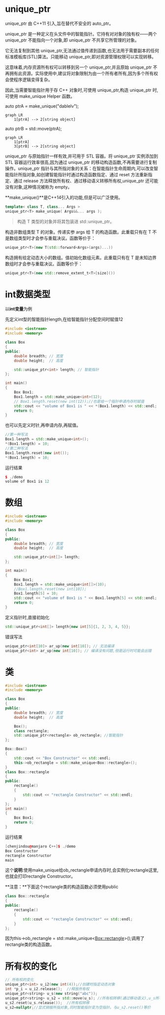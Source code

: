 # unique_ptr

unique_ptr 由 C++11 引入,旨在替代不安全的 auto_ptr。

unique_ptr 是一种定义在头文件<memory>中的智能指针。它持有对对象的独有权——两个unique_ptr 不能指向一个对象,即 unique_ptr 不共享它所管理的对象。

它无法复制到其他 unique_ptr,无法通过值传递到函数,也无法用于需要副本的任何标准模板库(STL)算法。只能移动 unique_ptr,即对资源管理权限可以实现转移。

这意味着,内存资源所有权可以转移到另一个 unique_ptr,并且原始 unique_ptr 不再拥有此资源。实际使用中,建议将对象限制为由一个所有者所有,因为多个所有权会使程序逻辑变得复杂。

因此,当需要智能指针用于存 C++ 对象时,可使用 unique_ptr,构造 unique_ptr 时,可使用 make_unique Helper 函数。

auto ptrA = make_unique<string>("dablelv");

```mermaid
graph LR
    1[ptrA] --> 2[string object]
```

auto ptrB = std::move(ptrA);

```mermaid
graph LR
    1[ptrA]
    3[ptrB] --> 2[string object]
```

unique_ptr 与原始指针一样有效,并可用于 STL 容器。将 unique_ptr 实例添加到 STL 容器运行效率很高,因为通过 unique_ptr 的移动构造函数,不再需要进行复制操作。unique_ptr 指针与其所指对象的关系：在智能指针生命周期内,可以改变智能指针所指对象,如创建智能指针时通过构造函数指定、通过 reset 方法重新指定、通过 release 方法释放所有权、通过移动语义转移所有权,unique_ptr 还可能没有对象,这种情况被称为 empty。



**make_unique()**是C++14引入的功能,但是可以广泛使用。
```cpp
template< class T, class... Args >
unique_ptr<T> make_unique( Args&&... args );
```


>构造 T 类型的对象并将其包装进 std::unique_ptr。

构造非数组类型 T 的对象。传递实参 args 给 T 的构造函数。此重载只有在 T 不是数组类型时才会参与重载决议。函数等价于：
```cpp
unique_ptr<T>(new T(std::forward<Args>(args)...))
```
构造拥有给定动态大小的数组。值初始化数组元素。此重载只有在 T 是未知边界数组时才会参与重载决议。函数等价于：
```cpp
unique_ptr<T>(new std::remove_extent_t<T>[size]())
```


# int数据类型

以**int变量**为例

先定义int型的智能指针length,在给智能指针分配空间时赋值12

``` cpp
#include <iostream>
#include <memory>

class Box
{
public:
    double breadth; // 宽度
    double height;  // 高度

    std::unique_ptr<int> length; // 智能指针
};

int main()
{
    Box Box1;
    Box1.length = std::make_unique<int>(12);
    // Box1.length.reset(new int(12));//也是给一个指针申请内存时赋值
    std::cout << "volume of Box1 is " << *(Box1.length) << std::endl;
    return 0;
}
```

也可以先定义时针,再申请内存,再赋值。

``` cpp
//第一种写法
Box1.length = std::make_unique<int>();
*(Box1.length) = 10;
//第二种写法
Box1.length.reset(new int());
*(Box1.length) = 10;
```

运行结果
``` cpp
$ ./demo
volume of Box1 is 12
```

# 数组

``` cpp
#include <iostream>
#include <memory>

class Box
{
public:
    double breadth; // 宽度
    double height;  // 高度

    std::unique_ptr<int[]> length;
};

int main()
{
    Box Box1;
    Box1.length = std::make_unique<int[]>(10);
    //Box1.length.reset(new int[10]);
    Box1.length[5] = 10;
    std::cout << "volume of Box1 is " << Box1.length[5] << std::endl;
    return 0;
}
```

定义指针时,直接初始化

``` cpp
std::unique_ptr<int[]> length{new int[5]{1, 2, 3, 4, 5}};

```

错误写法

``` cpp
unique_ptr<int[10]> ar_up(new int[10]); // 无法编译
unique_ptr<int> ar_up(new int[10]); // 编译没有问题,但是运行时可能会出错 
```

# 类

``` cpp
#include <iostream>
#include <memory>

class Box
{
public:
    double breadth; // 宽度
    double height;  // 高度

    Box();
    class rectangle;
    std::unique_ptr<rectangle> ob_rectangle; //智能指针
};

Box::Box()
{
    std::cout << "Box Constructor" << std::endl;
    this->ob_rectangle = std::make_unique<Box::rectangle>();
}
class Box::rectangle
{
public:
    rectangle()
    {
        std::cout << "rectangle Constructor" << std::endl;
    }
};
int main()
{
    Box Box1;
    return 0;
}

```

 运行结果

``` cpp
[chenjindou@manjaro C++]$ ./demo
Box Constructor
rectangle Constructor
main
```

这个**说明**:使用make_unique给ob_rectangle申请内存时,会实例化rectangle这里,也就会打印rectangle Constructor。

**注意：**下面这个rectangle类的构造函数必须使用public

``` cpp
class Box::rectangle
{
public:
    rectangle()
    {
        std::cout << "rectangle Constructor" << std::endl;
    }
};

```

因为this->ob_rectangle = std::make_unique<<Box::rectangle>>();调用了rectangle类的构造函数。



# 所有权的变化

``` cpp
// 所有权的变化 
unique_ptr<int> u_i2(new int(4));//创建时指定动态对象
int *p_i = u_i2.release();	//释放所有权  
unique_ptr<string> u_s(new string("abc"));  
unique_ptr<string> u_s2 = std::move(u_s); //所有权转移(通过移动语义),u_s所有权转移后,变成“空指针” 
u_s2.reset(u_s.release());	//所有权转移
u_s2=nullptr;//显式销毁所指对象,同时智能指针变为空指针。与u_s2.reset()等价
```